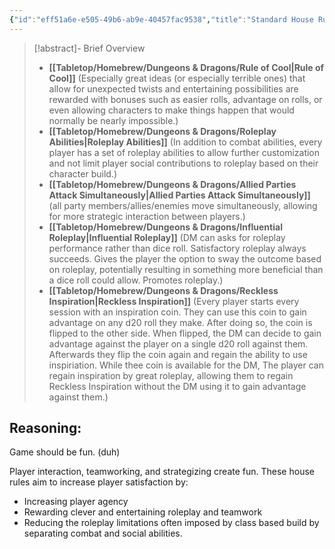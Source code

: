 ```yaml
---
{"id":"eff51a6e-e505-49b6-ab9e-40457fac9538","title":"Standard House Rules","description":"The House Rules I generally use for Dungeons & Dragons.","publish":true,"date_created":"Sunday, April 21st 2024, 10:55:02 pm","date_modified":"Friday, April 26th 2024, 11:23:01 pm","editing_lock":false,"live_preview":true,"cssclasses":["mado-heading"],"PassFrontmatter":true}
---
```



> [!abstract]- Brief Overview
> - **[[Tabletop/Homebrew/Dungeons & Dragons/Rule of Cool\|Rule of Cool]]** (Especially great ideas (or especially terrible ones) that allow for unexpected twists and entertaining possibilities are rewarded with bonuses such as easier rolls, advantage on rolls, or even allowing characters to make things happen that would normally be nearly impossible.)
> - **[[Tabletop/Homebrew/Dungeons & Dragons/Roleplay Abilities\|Roleplay Abilities]]** (In addition to combat abilities, every player has a set of roleplay abilities to allow further customization and not limit player social contributions to roleplay based on their character build.)
> - **[[Tabletop/Homebrew/Dungeons & Dragons/Allied Parties Attack Simultaneously\|Allied Parties Attack Simultaneously]]** (all party members/allies/enemies move simultaneously, allowing for more strategic interaction between players.)
> - **[[Tabletop/Homebrew/Dungeons & Dragons/Influential Roleplay\|Influential Roleplay]]** (DM can asks for roleplay performance rather than dice roll. Satisfactory roleplay always succeeds. Gives the player the option to sway the outcome based on roleplay, potentially resulting in something more beneficial than a dice roll could allow. Promotes roleplay.)
> - **[[Tabletop/Homebrew/Dungeons & Dragons/Reckless Inspiration\|Reckless Inspiration]]** (Every player starts every session with an inspiration coin. They can use this coin to gain advantage on any d20 roll they make. After doing so, the coin is flipped to the other side. When flipped, the DM can decide to gain advantage against the player on a single d20 roll against them. Afterwards they flip the coin again and regain the ability to use inspiriation. While thee coin is available for the DM, The player can regain inspiration by great roleplay, allowing them to regain Reckless Inspiration without the DM using it to gain advantage against them.)

## Reasoning:

Game should be fun. (duh)

Player interaction, teamworking, and strategizing create fun. These house rules aim to increase player satisfaction by:

- Increasing player agency
- Rewarding clever and entertaining roleplay and teamwork
- Reducing the roleplay limitations often imposed by class based build by separating combat and social abilities.
